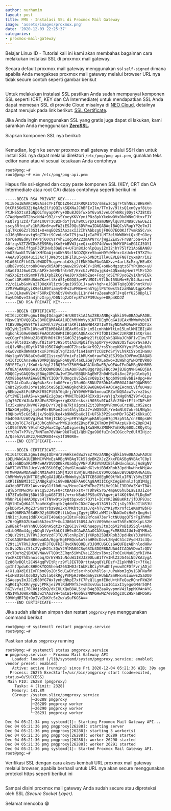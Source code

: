 ```yaml
---
author: nurhamim
layout: post
title: PMG - Instalasi SSL di Proxmox Mail Gateway
image: 'assets/images/proxmox.png'
date: '2020-12-03 22:25:37'
categories:
- proxmox-mail-gateway
---
```


Belajar Linux ID - Tutorial kali ini kami akan membahas bagaiman cara melakukan instalasi SSL di proxmox mail gateway.

Secara default proxmox mail gateway menggunakan ssl `self-signed` dimana apabila Anda mengakses proxmox mail gateway melalui browser URL nya tidak secure contoh seperti gambar berikut

<figure class="kg-card kg-image-card"><img src="/content/images/2020/12/1-1.png" class="kg-image" alt srcset="/content/images/size/w600/2020/12/1-1.png 600w, /content/images/size/w1000/2020/12/1-1.png 1000w, /content/images/size/w1600/2020/12/1-1.png 1600w, /content/images/2020/12/1-1.png 1915w" sizes="(min-width: 720px) 720px"></figure>

Untuk melakukan instalasi SSL pastikan Anda sudah mempunyai komponen SSL seperti (CRT, KEY dan CA Intermediate) untuk mendapatkan SSL Anda dapat memesan SSL di provide Cloud misalnya di [NEO Cloud](https://www.biznetgio.com/), detailnya dapat merujuk pada link berikut: [SSL Certificate](https://www.biznetgio.com/pricelist#ssl-certificate).

<!--kg-card-begin: html--><script async src="https://pagead2.googlesyndication.com/pagead/js/adsbygoogle.js"></script><ins class="adsbygoogle" style="display:block; text-align:center;" data-ad-layout="in-article" data-ad-format="fluid" data-ad-client="ca-pub-1515372853161377" data-ad-slot="1986938311"></ins><script>
     (adsbygoogle = window.adsbygoogle || []).push({});
</script><!--kg-card-end: html-->

Jika Anda ingin menggunakan SSL yang gratis juga dapat di lakukan, kami sarankan Anda menggunakan **[ZeroSSL](https://zerossl.com/).**

Siapkan komponen SSL nya berikut:

<figure class="kg-card kg-image-card"><img src="/content/images/2020/12/image-3.png" class="kg-image" alt srcset="/content/images/size/w600/2020/12/image-3.png 600w, /content/images/2020/12/image-3.png 639w"></figure>

Kemudian, login ke server proxmox mail gateway melalui SSH dan untuk install SSL nya dapat melalui direktori `/etc/pmg/pmg-api.pem`, gunakan teks editor nano atau vi sesuai kesukaan Anda contohnya

<!--kg-card-begin: markdown-->

    root@pmg:~#
    root@pmg:~# vim /etc/pmg/pmg-api.pem

<!--kg-card-end: markdown-->

Hapus file ssl-signed dan copy paste komponen SSL (KEY, CRT dan CA Intermediate atau root CA) diatas contohnya seperti berikut ini

<!--kg-card-begin: markdown-->

    -----BEGIN RSA PRIVATE KEY-----
    MIIEowIBAAKCAQEAxscYFIfQD1ZOeC2zKRQKIStQ/smswzCGgrFt8hNu2JBHERHh
    DtCRt5GdG3Zj6gAMz2lfiQQIskSQXNaJChBFIvIlm/TTm1v/9ltsQ1xn0yuf8ito
    PtJHS5XtsAIuNpOifmyapOPry+ODu8JQ5fwx6YGva9JveLQfvNRsj0Dytk738tO5
    G7WqMpmdOT2hscNd4r992/+sSYoeyKKVYyniP8z8pkYkeKwOVxDkdWNmCHtxxFJY
    KEQlYgTZzd/f1n4ImUYTzCBzPdSYjVLh9XC5YpXIHamUNWylquVV3N8aCv6wUEZ1
    sscy8RfnixFz1bRUKn6+awFW2iESJ9Qu3DVPmwIDAQABAoIBAQCsVRupYP2e7mJl
    iqlTKc6GZzl3S31+U+mqEQ2S3AozsxIJ2IhYAbbzgUjF8GQ7EQQKJf7vmRG5C/xk
    oJJ6qRRncavtg9qZTK+i9CvuUoSo7Z9jowJjxIaPH1LMT3elVWWBWcLQxdE+GOey
    torQeU8EdKyTPAPsj60cVsYvhE1og5MA22zmAP8rx/jWgZZEoS7Fr8Br3oa+0FJf
    A6fzqsVZTZWZDsBES9R6ytKoS+bBVW3jxeQixcO974dVuwi9hMYOP4nEG1CJ5OY1
    o6Ap/iMalffgsF3ZP2Hvb3DWBz4+UF1nBXJohlpQuyiZmI2jhY75lf21AoGBAN6U
    HnOZdwxNlTVbblXMfDaAjraOWkNSclNGDZQKre5bumH9YcWHrxcGzUxk+I97XZYu
    +AeAvDlgK04uiiJAc7jJWe3tc1QFIlDLp+yk5VN3tIllAuEVLBFN8TzyxmDr/iU2
    M1A08lCFfhGZkl0WGD79cqa+natdXkj2fENK9OoPAoGAUXvz+4arL8cMxq/HEa0X
    uUb87vt6LtroOkO4eydX5AOPtqAuw2XSVc4CY+iRME+o0NoMgzqtz6TYPK0mo+yU
    aRaGfOJJ6w6Z2LnAPX+JeHMbfhtrWT/KrcUJvP02wjgk4+4QNxmdgHvn7PlMr12O
    hW5XpEztx9SmmKTVb1XpbZkCgYAeJDrXdsHbZao+FoqjjdSIYPJyoGZy1Xhr9IGk
    OaoCLGPaH0EdSdmZKa+ll8rdS1yKGQQ3p+RVdMOIi97i8o15SbMm+E/04dkazemI
    r2/q1LwbGxW/u2lDUqXHliztNSgui995DiJ+awV+hqh+eJ6B8TqUgB3D9hntkYuU
    ZVMzWwKBgCyiK9elLB9Yiamy9HFs2uPMBe+GnSYgjlPSTGwst5IzaNhWU1gpXvMe
    L1vuDLkawKV24rFSXRxEYbhEtVXvhx8u1L1nY44ruZeeaMq0TJ+q8rfU25ODplL7
    EuyUDhDveI3n4jhzXrpj/D0Ntq2zDfep8TmZP39Uxye+0Bp4KDJZ
    -----END RSA PRIVATE KEY-----
    
    -----BEGIN CERTIFICATE-----
    MIIGczCCBFugAwIBAgIQdagaPJHrUBOtk1AJAxZ8BzANBgkqhkiG9w0BAQwFADBL
    MQswCQYDVQQGEwJBVDEQMA4GA1UEChMHWmVyb1NTTDEqMCgGA1UEAxMhWmVyb1NT
    TCBSU0EgRG9tYWluIFNlY3VyZSBTaXRlIENBMB4XDTIwMTEyNDAwMDAwMFoXDTIx
    MDIyMjIzNTk1OVowHTEbMBkGA1UEAxMScG1nLm51cmhhbWltLm15LmlkMIIBIjAN
    BgkqhkiG9w0BAQEFAAOCAQ8AMIIBCgKCAQEAxscYFIfQD1ZOeC2zKRQKIStQ/sms
    wzCGgrFt8hNu2JBHERHhDtCRt5GdG3Zj6gAMz2lfiQQIskSQXNaJChBFIvIlm/TT
    m1v/9ltsQ1xn0yuf8itoPtJHS5XtsAIuNpOifmyapOPry+ODu8JQ5fwx6YGva9Jv
    eLQfvNRsj0Dytk738tO5G7WqMpmdOT2hscNd4r992/+sSYoeyKKVYyniP8z8pkYk
    eKwOVxDkdWNmCHtxxFJYKEQlYgTZzd/f1n4ImUYTzCBzPdSYjVLh9XC5YpXIHamU
    NWylquVV3N8aCv6wUEZ1sscy8RfnixFz1bRUKn6+awFW2iESJ9Qu3DVPmwIDAQAB
    o4ICfzCCAnswHwYDVR0jBBgwFoAUyNl4aKLZGWjVPXLeXwo+3LWGhqYwHQYDVR0O
    BBYEFIa/t/1Ko0rAiVgl21BQ70eYZ5HPMA4GA1UdDwEB/wQEAwIFoDAMBgNVHRMB
    Af8EAjAAMB0GA1UdJQQWMBQGCCsGAQUFBwMBBggrBgEFBQcDAjBJBgNVHSAEQjBA
    MDQGCysGAQQBsjEBAgJOMCUwIwYIKwYBBQUHAgEWF2h0dHBzOi8vc2VjdGlnby5j
    AXX8Sbq4AAAEAwBIMEYCIQDrTUOngcUv5ZwEzvQ8p1xjNpqbX9cmBvbBi+Upg+Hw
    PQIhALcDa8a/4g04kzSrcfuU0Pror/DSuHOoSBNUZ8SDh46uMB0GA1UdEQQWMBSC
    EnBtZy5udXJoYW1pbS5teS5pZDANBgkqhkiG9w0BAQwFAAOCAgEAcmcLVifuU4au
    y8ENpzo8tPcBPsKfRSCPtEAT6qUrj/WY0V6WFUWtmnuuIRZofNQSAcwTv/vz2bs/
    Gft2WEl1eRAS+wkgWAEc2g3aq/MVNCTbS924RIXxQi+vaYjq7xHg0hNZY9f+QLpe
    gJq76ZKrWJbArB8UEoS7DKqv+rg8X3Ceskszi905Sv0IW45VrZ6W+tFfteINPsHE
    lc35xuKnyJNVV879qHD/rYJqjHa7kjUigxaIZit3BhmgVVRmnGuCrzHBLc052ecs
    INWXGHjeDGyjji0mPGrBURoeJomt4hty3CnJ7+iWQSGUt/Ye4mNlG7okr6L9Ng5n
    tRQHbvV5cGd5dijx/9oQ9Uko4xb9NW5baXcII+UFSk3P2SaxvMDr7GZ45kKkkuCC
    Eb4O0UrUzWQVgiMwL76HjICbQqz+pERYhkpWupHABlgmH7gJ9zp5tA/cnEB0psWH
    bOLzOoT6I7oTLA3JhCqhkhwrhW61HxddZBvpf3KZXTmDmjWTVAcpU/8+bZOpR34I
    v1O95fGVRrY9lshK2yHuxC3gcApDigiesEg1XwSH9zZMUMKTmhKRp60OLCRQyXtg
    itYCR4T+P7Vc/7NNTam76VHAn9k87aQI/QbHZga986fuIn8mIOGccPz6UlMIHjzc
    A/QsehzVLAR2z/M8ZRBO4+xyIfO90R8=
    -----END CERTIFICATE-----
    
    -----BEGIN CERTIFICATE-----
    MIIG1TCCBL2gAwIBAgIQbFWr29AHksedBwzYEZ7WvzANBgkqhkiG9w0BAQwFADCB
    iDELMAkGA1UEBhMCVVMxEzARBgNVBAgTCk5ldyBKZXJzZXkxFDASBgNVBAcTC0pl
    cnNleSBDaXR5MR4wHAYDVQQKExVUaGUgVVNFUlRSVVNUIE5ldHdvcmsxLjAsBgNV
    BAMTJVVTRVJUcnVzdCBSU0EgQ2VydGlmaWNhdGlvbiBBdXRob3JpdHkwHhcNMjAw
    MTMwMDAwMDAwWhcNMzAwMTI5MjM1OTU5WjBLMQswCQYDVQQGEwJBVDEQMA4GA1UE
    ChMHWmVyb1NTTDEqMCgGA1UEAxMhWmVyb1NTTCBSU0EgRG9tYWluIFNlY3VyZSBT
    aXRlIENBMIICIjANBgkqhkiG9w0BAQEFAAOCAg8AMIICCgKCAgEAhmlzfqO1Mdgj
    4W3dpBPTVBX1AuvcAyG1fl0dUnw/MeueCWzRWTheZ35LVo91kLI3DDVaZKW+TBAs
    JBjEbYmMwcWSTWYCg5334SF0+ctDAsFxsX+rTDh9kSrG/4mp6OShubLaEIUJiZo4
    t873TuSd0Wj5DWt3DtpAG8T35l/v+xrN8ub8PSSoX5Vkgw+jWf4KQtNvUFLDq8mF
    WhUnPL6jHAADXpvs4lTNYwOtx9yQtbpxwSt7QJY1+ICrmRJB6BuKRt/jfDJF9Jsc
    RQVlHIxQdKAJl7oaVnXgDkqtk2qddd3kCDXd74gv813G91z7CjsGyJ93oJIlNS3U
    gFbD6V54JMgZ3rSmotYbz98oZxX7MKbtCm1aJ/q+hTv2YK1yMxrnfcieKmOYBbFD
    hnW5O6RMA703dBK92j6XRN2EttLkQuujZgy+jXRKtaWMIlkNkWJmOiHmErQngHvt
    iNkIcjJumq1ddFX4iaTI40a6zgvIBtxFeDs2RfcaH73er7ctNUUqgQT5rFgJhMmF
    x76rQgB5OZUkodb5k2ex7P+Gu4J86bS15094UuYcV09hVeknmTh5Ex9CBKipLS2W
    2wKBakf+aVYnNCU6S0nASqt2xrZpGC1v7v6DhuepyyJtn3qSV2PoBiU5Sql+aARp
    wUibQMGm44gjyNDqDlVp+ShLQlUH9x8CAwEAAaOCAXUwggFxMB8GA1UdIwQYMBaA
    c3QuY29tL1VTRVJUcnVzdFJTQUNlcnRpZmljYXRpb25BdXRob3JpdHkuY3JsMHYG
    CCsGAQUFBwEBBGowaDA/BggrBgEFBQcwAoYzaHR0cDovL2NydC51c2VydHJ1c3Qu
    Y29tL1VTRVJUcnVzdFJTQUFkZFRydXN0Q0EuY3J0MCUGCCsGAQUFBzABhhlodHRw
    Oi8vb2NzcC51c2VydHJ1c3QuY29tMA0GCSqGSIb3DQEBDAUAA4ICAQAVDwoIzQDV
    ercT0eYqZjBNJ8VNWwVFlQOtZERqn5iWnEVaLZZdzxlbvz2Fx0ExUNuUEgYkIVM4
    YocKkCQ7hO5noicoq/DrEYH5IuNcuW1I8JJZ9DLuB1fYvIHlZ2JG46iNbVKA3ygA
    Ez86RvDQlt2C494qqPVItRjrz9YlJEGT0DrttyApq0YLFDzf+Z1pkMhh7c+7fXeJ
    qmIhfJpduKc8HEQkYQQShen426S3H0JrIAbKcBCiyYFuOhfyvuwVCFDfFvrjADjd
    4jX1uQXd161IyFRbm89s2Oj5oU1wDYz5sx+hoCuh6lSs+/uPuWomIq3y1GDFNafW
    +LsHBU16lQo5Q2yh25laQsKRgyPmMpHJ98edm6y2sHUabASmRHxvGiuwwE25aDU0
    2SAeepyImJ2CzB80YG7WxlynHqNhpE7xfC7PzQlLgmfEHdU+tHFeQazRQnrFkW2W
    kqRGIq7cKRnyypvjPMkjeiV9lRdAM9fSJvsB3svUuu1coIG1xxI1yegoGM4r5QP4
    RGIVvYaiI76C0djoSbQ/dkIUUXQuB8AL5jyH34g3BZaaXyvpmnV4ilppMXVAnAYG
    ON51WhJ6W0xNdNJwzYASZYH+tmCWI+N60Gv2NNMGHwMZ7e9bXgzUCZH5FaBFDGR5
    S9VWqHB73Q+OyIVvIbKYcSc2w/aSuFKGSA==
    -----END CERTIFICATE-----

<!--kg-card-end: markdown-->

Jika sudah silahkan simpan dan restart `pmgproxy` nya menggunakan command berikut

<!--kg-card-begin: html--><script async src="https://pagead2.googlesyndication.com/pagead/js/adsbygoogle.js"></script><ins class="adsbygoogle" style="display:block; text-align:center;" data-ad-layout="in-article" data-ad-format="fluid" data-ad-client="ca-pub-1515372853161377" data-ad-slot="1986938311"></ins><script>
     (adsbygoogle = window.adsbygoogle || []).push({});
</script><!--kg-card-end: html--><!--kg-card-begin: markdown-->

    root@pmg:~# systemctl restart pmgproxy.service
    root@pmg:~#

<!--kg-card-end: markdown-->

Pastikan status `pmgproxy` running

<!--kg-card-begin: markdown-->

    root@pmg:~# systemctl status pmgproxy.service
    ● pmgproxy.service - Proxmox Mail Gateway API
       Loaded: loaded (/lib/systemd/system/pmgproxy.service; enabled; vendor preset: enabled)
       Active: active (running) since Fri 2020-12-04 05:21:36 WIB; 39s ago
      Process: 26275 ExecStart=/usr/bin/pmgproxy start (code=exited, status=0/SUCCESS)
     Main PID: 26288 (pmgproxy)
        Tasks: 4 (limit: 2328)
       Memory: 141.8M
       CGroup: /system.slice/pmgproxy.service
               ├─26288 pmgproxy
               ├─26289 pmgproxy worker
               ├─26290 pmgproxy worker
               └─26291 pmgproxy worker
    
    Dec 04 05:21:34 pmg systemd[1]: Starting Proxmox Mail Gateway API...
    Dec 04 05:21:36 pmg pmgproxy[26288]: starting server
    Dec 04 05:21:36 pmg pmgproxy[26288]: starting 3 worker(s)
    Dec 04 05:21:36 pmg pmgproxy[26288]: worker 26289 started
    Dec 04 05:21:36 pmg pmgproxy[26288]: worker 26290 started
    Dec 04 05:21:36 pmg pmgproxy[26288]: worker 26291 started
    Dec 04 05:21:36 pmg systemd[1]: Started Proxmox Mail Gateway API.
    root@pmg:~#

<!--kg-card-end: markdown-->

Verifikasi SSL dengan cara akses kembali URL proxmox mail gateway melalui browser, apabila berhasil untuk URL nya akan secure menggunakan protokol https seperti berikut ini

<figure class="kg-card kg-image-card"><img src="/content/images/2020/12/2-1.png" class="kg-image" alt srcset="/content/images/size/w600/2020/12/2-1.png 600w, /content/images/size/w1000/2020/12/2-1.png 1000w, /content/images/size/w1600/2020/12/2-1.png 1600w, /content/images/2020/12/2-1.png 1908w" sizes="(min-width: 720px) 720px"></figure>

Sampai disini proxmox mail gateway Anda sudah secure atau diproteksi oleh SSL _(Secure Socket Layer)._

Selamat mencoba 😁

